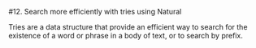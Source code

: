 #12. Search more efficiently with tries using Natural

Tries are a data structure that provide an efficient way to search for the existence of a word or phrase in a body of text, or to search by prefix. 